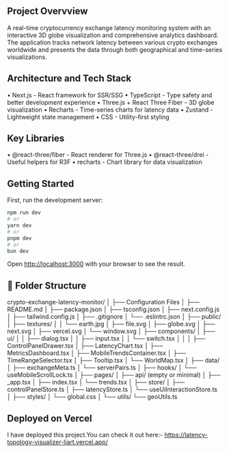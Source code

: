 ## Project Overvview
A real-time cryptocurrency exchange latency monitoring system with an interactive 3D globe visualization and comprehensive analytics dashboard. 
The application tracks network latency between various crypto exchanges worldwide and presents the data through both geographical and time-series visualizations.

## Architecture and Tech Stack
•	Next.js - React framework for SSR/SSG
•	TypeScript - Type safety and better development experience
•	Three.js + React Three Fiber - 3D globe visualization
•	Recharts - Time-series charts for latency data
•	Zustand - Lightweight state management
•	CSS - Utility-first styling

## Key Libraries
•	@react-three/fiber - React renderer for Three.js
•	@react-three/drei - Useful helpers for R3F
•	recharts - Chart library for data visualization


## Getting Started

First, run the development server:

```bash
npm run dev
# or
yarn dev
# or
pnpm dev
# or
bun dev
```

Open [http://localhost:3000](http://localhost:3000) with your browser to see the result.


## 📁 Folder Structure
crypto-exchange-latency-monitor/
│
├── Configuration Files
│   ├── README.md
│   ├── package.json
│   ├── tsconfig.json
│   ├── next.config.js
│   ├── tailwind.config.js
│   ├── .gitignore
│   └── .eslintrc.json
│
├── public/
│   ├── textures/
│   │   └── earth.jpg
│   ├── file.svg
│   ├── globe.svg
│   ├── next.svg
│   ├── vercel.svg
│   └── window.svg
│
├── components/
│   ├── ui/
│   │   ├── dialog.tsx
│   │   ├── input.tsx
│   │   └── switch.tsx
│   │
│   ├── ControlPanelDrawer.tsx
│   ├── LatencyChart.tsx
│   ├── MetricsDashboard.tsx
│   ├── MobileTrendsContainer.tsx
│   ├── TimeRangeSelector.tsx
│   ├── Tooltip.tsx
│   └── WorldMap.tsx
│
├── data/
│   ├── exchangeMeta.ts
│   └── serverPairs.ts
│
├── hooks/
│   └── useMobileScrollLock.ts
│
├── pages/
│   ├── api/ (empty or minimal)
│   ├── _app.tsx
│   ├── index.tsx
│   └── trends.tsx
│
├── store/
│   ├── controlPanelStore.ts
│   ├── latencyStore.ts
│   └── useUiInteractionStore.ts
│
├── styles/
│   └── global.css
│
└── utils/
    └── geoUtils.ts



## Deployed on Vercel
I have deployed this project.You can check it out here:- https://latency-topology-visualizer-liart.vercel.app/
